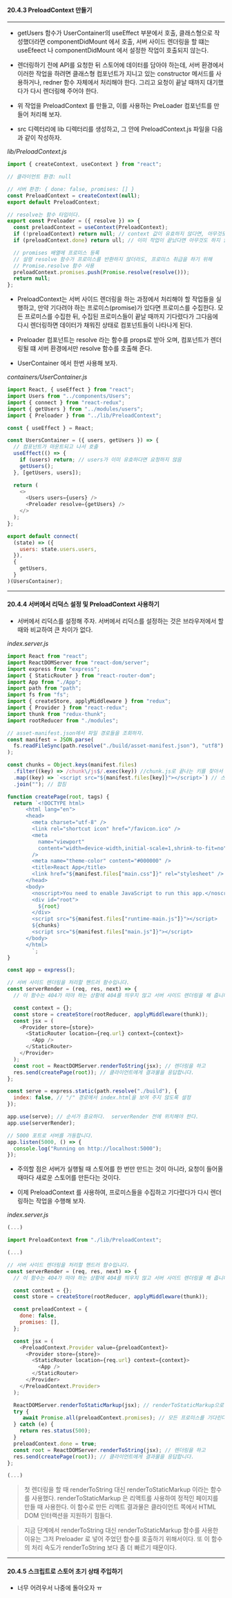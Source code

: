 #### 20.4.3 PreloadContext 만들기

***

- getUsers 함수가 UserContainer의 useEffect 부분에서 호출, 클래스형으로 작성했더라면 componentDidMount 에서 호출, 서버 사이드 렌더링을 할 떄는 useEfeect 나 componentDidMount 에서 설정한 작업이 호출되지 않는다. 

- 렌더링하기 전에 API를 요청한 뒤 스토어에 데이터를 담아야 하는데, 서버 환경에서 이러한 작업을 하려면 클래스형 컴포넌트가 지니고 있는 constructor 메서드를 사용하거나, redner 함수 자체에서 처리해야 한다. 그리고 요청이 끝날 때까지 대기했다가 다시 렌더링해 주어야 한다.

- 위 작업을 PreloadContext 를 만들고, 이를 사용하는 PreLoader 컴포넌트를 만들어 처리해 보자.

- src 디렉터리에 lib 디렉터리를 생성하고, 그 안에 PreloadContext.js 파일을 다음과 같이 작성하자.

_lib/PreloadContext.js_

```javascript
import { createContext, useContext } from "react";

// 클라이언트 환경: null

// 서버 환경: { done: false, promises: [] }
const PreloadContext = createContext(null);
export default PreloadContext;

// resolve는 함수 타입이다.
export const Preloader = ({ resolve }) => {
  const preloadContext = useContext(PreloadContext);
  if (!preloadContext) return null; // context 값이 유효하지 않다면, 아무것도 하지 않음
  if (preloadContext.done) return ull; // 이미 작업이 끝났다면 아무것도 하지 않음

  // promises 배열에 프로미스 등록
  // 설령 resolve 함수가 프로미스를 반환하지 않더라도, 프로미스 취급을 하기 위해
  // Promise.resolve 함수 사용
  preloadContext.promises.push(Promise.resolve(resolve()));
  return null;
};
```

- PreloadContext는 서버 사이드 렌더링을 하는 과정에서 처리해야 할 작업들을 실행하고, 만약 기다려야 하는 프로미스(promise)가 있다면 프로미스를 수집한다. 모든 프로미스를 수집한 뒤, 수집된 프로미스들이 끝날 때까지 기다렸다가 그다음에 다시 렌더링하면 데이터가 채워진 상태로 컴포넌트들이 나타나게 된다.

- Preloader 컴포넌트는 resolve 라는 함수를 props로 받아 오며, 컴포넌트가 렌더링될 떄 서버 환경에서만 resolve 함수를 호출해 준다.

 - UserContainer 에서 한번 사용해 보자.

_containers/UserContainer.js_

```javascript
import React, { useEffect } from "react";
import Users from "../components/Users";
import { connect } from "react-redux";
import { getUsers } from "../modules/users";
import { Preloader } from "../lib/PreloadContext";

const { useEffect } = React;

const UsersContainer = ({ users, getUsers }) => {
  // 컴포넌트가 마운트되고 나서 호출
  useEffect(() => {
    if (users) return; // users가 이미 유효하다면 요청하지 않음
    getUsers();
  }, [getUsers, users]);

  return (
    <>
      <Users users={users} />
      <Preloader resolve={getUsers} />
    </>
  );
};

export default connect(
  (state) => ({
    users: state.users.users,
  }),
  {
    getUsers,
  }
)(UsersContainer);
```

***

#### 20.4.4 서버에서 리덕스 설정 및 PreloadContext 사용하기

- 서버에서 리덕스를 설정해 주자. 서버에서 리덕스를 설정하는 것은 브라우저에서 할 때와 비교하여 큰 차이가 없다.

_index.server.js_

```javascript
import React from "react";
import ReactDOMServer from "react-dom/server";
import express from "express";
import { StaticRouter } from "react-router-dom";
import App from "./App";
import path from "path";
import fs from "fs";
import { createStore, applyMiddleware } from "redux";
import { Provider } from "react-redux";
import thunk from "redux-thunk";
import rootReducer from "./modules";

// asset-manifest.json에서 파일 경로들을 조회하자.
const manifest = JSON.parse(
  fs.readFileSync(path.resolve("./build/asset-manifest.json"), "utf8")
);

const chunks = Object.keys(manifest.files)
  .filter((key) => /chunk\/js$/.exec(key)) //chunk.js로 끝나는 키를 찾아서
  .map((key) => `<script src="${manifest.files[key]}"></script>`) // 스크립트 태그로 변환하고
  .join(""); // 합침

function createPage(root, tags) {
  return `<!DOCTYPE html>
      <html lang="en">
      <head>
        <meta charset="utf-8" />
        <link rel="shortcut icon" href="/favicon.ico" />
        <meta
          name="viewport"
          content="width=device-width,initial-scale=1,shrink-to-fit=no"
        />
        <meta name="theme-color" content="#000000" />
        <title>React App</title>
        <link href="${manifest.files["main.css"]}" rel="stylesheet" />
      </head>
      <body>
        <noscript>You need to enable JavaScript to run this app.</noscript>
        <div id="root">
          ${root}
        </div>
        <script src="${manifest.files["runtime-main.js"]}"></script>
        ${chunks}
        <script src="${manifest.files["main.js"]}"></script>
      </body>
      </html>
        `;
}

const app = express();

// 서버 사이드 렌더링을 처리할 핸드러 함수입니다.
const serverRender = (req, res, next) => {
  // 이 함수는 404가 떠야 하는 상황에 404를 띄우지 않고 서버 사이드 렌더링을 해 줍니다.

  const context = {};
  const store = createStore(rootReducer, applyMiddleware(thunk));
  const jsx = (
    <Provider store={store}>
      <StaticRouter location={req.url} context={context}>
        <App />
      </StaticRouter>
    </Provider>
  );
  const root = ReactDOMServer.renderToString(jsx); // 렌더링을 하고
  res.send(createPage(root)); // 클라이언트에게 결과물을 응답합니다.
};

const serve = express.static(path.resolve("./build"), {
  index: false, // "/" 경로에서 index.html을 보여 주지 않도록 설정
});

app.use(serve); // 순서가 중요하다.  serverRender 전에 위치해야 한다.
app.use(serverRender);

// 5000 포트로 서버를 가동합니다.
app.listen(5000, () => {
  console.log("Running on http://localhost:5000");
});
```

- 주의할 점은 서버가 실행될 때 스토어를 한 번만 만드는 것이 아니라, 요청이 들어올 때마다 새로운 스토어를 만든다는 것이다.

- 이제 PreloadContext 를 사용하여, 프로미스들을 수집하고 기다렸다가 다시 렌더링하는 작업을 수행해 보자.

_index.server.js_

```javascript
(...)

import PreloadContext from "./lib/PreloadContext";

(...)

// 서버 사이드 렌더링을 처리할 핸드러 함수입니다.
const serverRender = (req, res, next) => {
  // 이 함수는 404가 떠야 하는 상황에 404를 띄우지 않고 서버 사이드 렌더링을 해 줍니다.

  const context = {};
  const store = createStore(rootReducer, applyMiddleware(thunk));

  const preloadContext = {
    done: false,
    promises: [],
  };

  const jsx = (
    <PreloadContext.Provider value={preloadContext}>
      <Provider store={store}>
        <StaticRouter location={req.url} context={context}>
          <App />
        </StaticRouter>
      </Provider>
    </PreloadContext.Provider>
  );

  ReactDOMServer.renderToStaticMarkup(jsx); // renderToStaticMarkup으로 한 번 렌더링한다.
  try {
     await Promise.all(preloadContext.promises); // 모든 프로미스를 기다린다.
  } catch (e) {
    return res.status(500);
  }
  preloadContext.done = true;
  const root = ReactDOMServer.renderToString(jsx); // 렌더링을 하고
  res.send(createPage(root)); // 클라이언트에게 결과물을 응답합니다.
};

(...)

```
> 첫 렌더링을 할 때 renderToString 대신 renderToStaticMarkup 이라는 함수를 사용했다. renderToStaticMarkup 은 리액트를 사용하여 정적인 페이지를 만들 때 사용한다. 이 함수로 만든 리액트 결과물은 클라이언트 쪽에서 HTML DOM 인터랙션을 지원하기 힘들다.

> 지금 단계에서 renderToString 대신 renderToStaticMarkup 함수를 사용한 이유는 그저 Preloader 로 넣어 주었던 함수를 호출하기 위해서이다. 또 이 함수의 처리 속도가 renderToString 보다 좀 더 빠르기 때문이다.

***

#### 20.4.5 스크립트로 스토어 초기 상태 주입하기  

- 너무 어려우서 나중에 돌아오자 ㅠ

